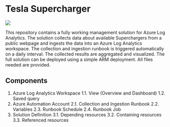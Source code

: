# Tesla Supercharger

<a href="https://portal.azure.com/#create/Microsoft.Template/uri/https%3A%2F%2Fraw.githubusercontent.com%2FMarcelZehner%2FTeslaSupercharger%2Fmaster%2FLogAnalyticsSolution-TeslaSupercharger%2Fmaster.json" target="_blank">
    <img src="http://azuredeploy.net/deploybutton.png"/>
</a>

This repository contains a fully working management solution for Azure Log Analytics. The solution collects data about available Superchargers from a public webpage and ingests the data into an Azure Log Analytics workspace. The collection and ingestion runbook is triggered automatically on a daily interval. The collected results are aggregated and visualized. The full solution can be deployed using a simple ARM deployment. All files needed are provided.

## Components
1. Azure Log Analytics Workspace
  1.1. View (Overview and Dashboard)
  1.2. Saved query
2. Azure Automation Account
  2.1. Collection and Ingestion Runbook
  2.2. Variables
  2.3. Runbook Schedule
  2.4. Runbook Job
3. Solution Definition
  3.1. Depending resources
  3.2. Containing resources
  3.3. Referenced resources
